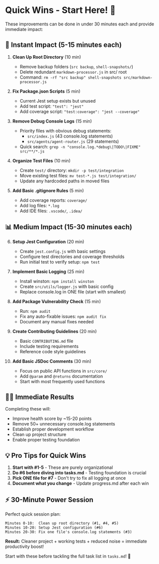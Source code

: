 # Quick Wins - Start Here! 🚀

These improvements can be done in under 30 minutes each and provide immediate impact:

## 🎯 Instant Impact (5-15 minutes each)

1. **Clean Up Root Directory** (10 min)
   - Remove backup folders (`src backup`, `shell-snapshots/`)
   - Delete redundant `markdown-processor.js` in src/ root
   - Command: `rm -rf "src backup" shell-snapshots src/markdown-processor.js`

2. **Fix Package.json Scripts** (5 min)
   - Current Jest setup exists but unused
   - Add test script: `"test": "jest"`
   - Add coverage script: `"test:coverage": "jest --coverage"`

3. **Remove Debug Console Logs** (15 min)
   - Priority files with obvious debug statements:
     - `src/index.js` (43 console.log statements)
     - `src/agents/agent-router.js` (29 statements)
   - Quick search: `grep -n "console.log.*debug\|TODO\|FIXME" src/**/*.js`

4. **Organize Test Files** (10 min)
   - Create `test/` directory: `mkdir -p test/integration`
   - Move existing test files: `mv test-*.js test/integration/`
   - Update any hardcoded paths in moved files

5. **Add Basic .gitignore Rules** (5 min)
   - Add coverage reports: `coverage/`
   - Add log files: `*.log`
   - Add IDE files: `.vscode/`, `.idea/`

## 📊 Medium Impact (15-30 minutes each)

6. **Setup Jest Configuration** (20 min)
   - Create `jest.config.js` with basic settings
   - Configure test directories and coverage thresholds
   - Run initial test to verify setup: `npm test`

7. **Implement Basic Logging** (25 min)
   - Install winston: `npm install winston`
   - Create `src/utils/logger.js` with basic config
   - Replace console.log in ONE file (start with smallest)

8. **Add Package Vulnerability Check** (15 min)
   - Run: `npm audit`
   - Fix any auto-fixable issues: `npm audit fix`
   - Document any manual fixes needed

9. **Create Contributing Guidelines** (20 min)
   - Basic `CONTRIBUTING.md` file
   - Include testing requirements
   - Reference code style guidelines

10. **Add Basic JSDoc Comments** (30 min)
    - Focus on public API functions in `src/core/`
    - Add `@param` and `@returns` documentation
    - Start with most frequently used functions

## 🏃‍♂️ Immediate Results

Completing these will:
- Improve health score by ~15-20 points
- Remove 50+ unnecessary console.log statements
- Establish proper development workflow
- Clean up project structure
- Enable proper testing foundation

## 💡 Pro Tips for Quick Wins

1. **Start with #1-5** - These are purely organizational
2. **Do #6 before diving into tasks.md** - Testing foundation is crucial
3. **Pick ONE file for #7** - Don't try to fix all logging at once
4. **Document what you change** - Update progress.md after each win

## ⚡ 30-Minute Power Session

Perfect quick session plan:
```
Minutes 0-10:  Clean up root directory (#1, #4, #5)
Minutes 10-20: Setup Jest configuration (#6)  
Minutes 20-30: Fix one file's console.log statements (#3)
```

**Result:** Cleaner project + working tests + reduced noise = immediate productivity boost!

Start with these before tackling the full task list in `tasks.md`! 🎯